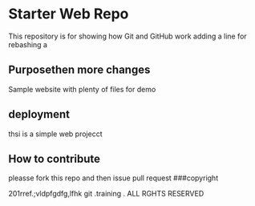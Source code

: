 # Starter Web Repo

This repository is for showing how Git and GitHub work adding a line for rebashing a


## Purposethen more changes 

Sample website with plenty of files for demo

## deployment
thsi is a simple web projecct

## How to contribute
pleasse fork this repo and then issue pull request
###copyright

201rref.;vldpfgdfg,lfhk git .training .
ALL RGHTS RESERVED

